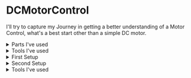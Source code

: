 # DCMotorControl
I'll try to capture my Journey in getting a better understanding of a Motor Control, what's a best start other than a simple DC motor.

<details>
  
<summary>Parts I've used</summary>

- Swiss Maxon A-max 391116 Mini 22mm Coreless Motor DC 12V 24V 11000RPM High Speed (spoiler alert: it's max 2250rpm) [buy here](https://www.ebay.com/itm/263685368624)
  
 ![image](https://github.com/GhajariAli/DCMotorControl/assets/124516346/7c0a4250-3e2d-4988-8401-f7c0e607e05c)
- Rotary Encoder [buy here](https://www.aliexpress.com/item/4000094589182.html?spm=a2g0o.order_list.order_list_main.41.47f21802N3jsbi)

![image](https://github.com/GhajariAli/DCMotorControl/assets/124516346/febe3d8e-4f5e-4a88-bf8a-49c4e9f33ff9)
- Power Op-Amp [OPA548T](https://www.digikey.ca/en/products/detail/texas-instruments/OPA548T/266166)
- logic level Op-Amp for level shifting, Sallen-Key Filter, ... [LM324](https://www.digikey.ca/en/products/detail/texas-instruments/LM324N/277627)
- Nucleo STM32-F411RE dev board [buy here](https://www.digikey.ca/en/products/detail/stmicroelectronics/NUCLEO-F411RE/4866485)
- Resistors, Diodes, capacitors...

</details>

<details>

<summary>Tools I've used</summary>

- RIGOL DHO804 oscilloscope
- Two 30V-10A DC power Supply ( you need two to get + and - voltage since I don't use bridge setup at first)
- Bambu Lab P1S 3D printer
- of course a computer to program (Duh!)
- A Taranis X7 Controller and its receiver to send commands ( you don't need this necessarily but it's fun!)
- Also I used this Awsome plotter software [get it here](https://github.com/mich-w/QtSerialMonitor)

</details>

<details>

<summary>First Setup</summary>

Just to make things more fun I've started with the encoder mentioned above and made this setup: 

![image](https://github.com/GhajariAli/DCMotorControl/assets/124516346/012bbd8a-51e8-4239-bd87-f05b80f4a1af)

later on moved to this to have it more stable:

![image](https://github.com/GhajariAli/DCMotorControl/assets/124516346/d773ddff-e61b-49a1-8954-0c61c7e40d9b)

All models can be find in the 3D model folder

Basic circuit for this setup (you can find it in the KiCAD folder):
![image](https://github.com/GhajariAli/DCMotorControl/assets/124516346/33acaf40-8d13-43b6-b633-c8054bc4c1a9)

This can do forward direction only for speed control with relative encodr

</details>

<details>

<summary>Second Setup</summary>

All branches before this ![image](https://github.com/GhajariAli/DCMotorControl/assets/124516346/a504411a-46da-4903-9714-701d4b92ca65) is more of a MCU feature 

</details>
<details>

<summary>Tools I've used</summary>

### You can add a header

You can add text within a collapsed section. 

You can add an image or a code block, too.

```ruby
   puts "Hello World"
```

</details>
